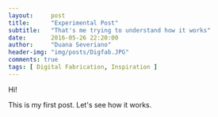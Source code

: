 ```yaml
---
layout:     post
title:      "Experimental Post"
subtitle:   "That's me trying to understand how it works"
date:       2016-05-26 22:20:00
author:     "Duana Severiano"
header-img: "img/posts/Digfab.JPG"
comments: true
tags: [ Digital Fabrication, Inspiration ]
---
```


Hi!

This is my first post. Let's see how it works. 
